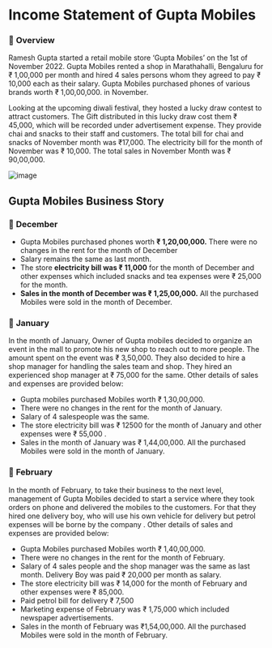 # **Income Statement of Gupta Mobiles**



### 🔰 **Overview**

Ramesh Gupta started a retail mobile store ‘Gupta Mobiles’ on the 1st of November 2022. Gupta Mobiles rented a shop in Marathahalli, Bengaluru for ₹ 1,00,000 per month and hired 4 sales persons whom they agreed to pay ₹ 10,000 each as their salary. Gupta Mobiles purchased phones of various brands worth ₹ 1,00,00,000. in November.

Looking at the upcoming diwali festival, they hosted a lucky draw contest to attract customers. The Gift distributed in this lucky draw cost them ₹ 45,000, which will be recorded under advertisement expense. They provide chai and snacks to their staff and customers. The total bill for chai and snacks of November month was ₹17,000. The electricity bill for the month of November was ₹ 10,000. The total sales in November Month was  ₹ 90,00,000.  

![image](https://user-images.githubusercontent.com/113035606/226910995-d4307cbf-f019-4555-b3ec-d4488b10c14b.png)


## **Gupta Mobiles Business Story**

### 🔰 **December**
- Gupta Mobiles purchased phones worth **₹ 1,20,00,000.** There were no changes in the rent for the month of December
- Salary remains the same as last month.
- The store **electricity bill was ₹ 11,000** for the month of December and other expenses which included snacks and tea expenses were  ₹ 25,000 for the month.
- **Sales in the month of December was ₹ 1,25,00,000.** All the purchased Mobiles were sold in the month of December.

### 🔰 **January**
In the month of January, Owner of Gupta mobiles decided to organize an event in the mall to promote his new shop to reach out to more people. The amount spent on the event was ₹ 3,50,000. They also decided to hire a shop manager for handling the sales team and shop. They hired an experienced shop manager at ₹ 75,000 for the same. Other details of sales and expenses are provided below:

- Gupta mobiles purchased Mobiles worth ₹ 1,30,00,000. 
- There were no changes in the rent for the month of January.
- Salary of 4 salespeople was the same. 
- The store electricity bill was ₹ 12500 for the month of January  and other expenses were ₹ 55,000 .
- Sales in the month of January was ₹ 1,44,00,000. All the purchased Mobiles were sold in the month of January.


### 🔰 **February**
In the month of February, to take their business to the next level, management of Gupta Mobiles decided to start a service where they took orders on phone and delivered the mobiles to the customers. For that they hired one delivery boy, who will use his own vehicle for delivery but petrol expenses will be borne by the company . Other details of sales and expenses are provided below:

- Gupta Mobiles purchased Mobiles worth ₹ 1,40,00,000.
- There were no changes in the rent for the month of February.
- Salary of 4 sales people and the shop manager  was the same as last month. Delivery Boy was paid ₹ 20,000 per month as salary.
- The store electricity bill was ₹ 14,000 for the month of February and other expenses were ₹ 85,000.
- Paid petrol bill for delivery ₹ 7,500
- Marketing expense of February was ₹ 1,75,000 which included newspaper advertisements.
- Sales in the month of February was ₹1,54,00,000. All the purchased Mobiles were sold in the month of February.

